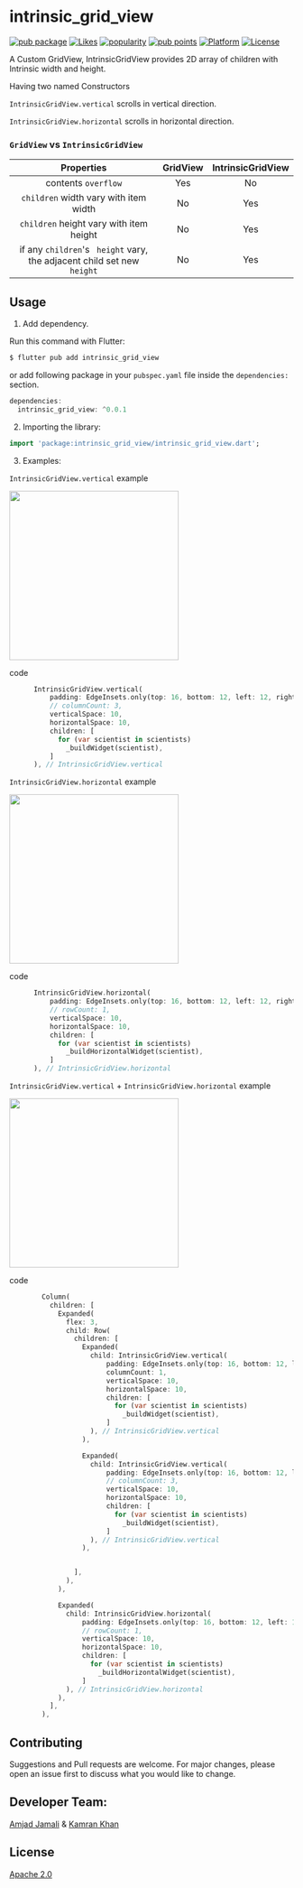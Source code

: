 # intrinsic_grid_view

[![pub package](https://img.shields.io/pub/v/intrinsic_grid_view.svg)](https://pub.dartlang.org/packages/intrinsic_grid_view)
[![Likes](https://badges.bar/intrinsic_grid_view/likes)](https://pub.dev/packages/intrinsic_grid_view/score)
[![popularity](https://badges.bar/intrinsic_grid_view/popularity)](https://pub.dev/packages/intrinsic_grid_view/score)
[![pub points](https://badges.bar/intrinsic_grid_view/pub%20points)](https://pub.dev/packages/intrinsic_grid_view/score)
[![Platform](https://img.shields.io/badge/platform-flutter-blue.svg)](https://flutter.dev)
[![License](https://img.shields.io/badge/License-Apache%202.0-blue.svg)](https://opensource.org/licenses/Apache-2.0)

A Custom GridView, IntrinsicGridView provides 2D array of children with Intrinsic width and height.

Having two named Constructors

`IntrinsicGridView.vertical` scrolls in vertical direction.

`IntrinsicGridView.horizontal` scrolls in horizontal direction.


### `GridView` vs `IntrinsicGridView`
Properties                                                                        | GridView      |  IntrinsicGridView
:--------------------------------------------------------------------------------:|:-------------:|:--------------------:
 contents `overflow`                                                              | Yes           | No
 `children` width vary  with item width                                           | No            | Yes
 `children` height vary  with item height                                         | No            | Yes
 if any `children`'s ` height` vary,<br>the adjacent child set new `height`       | No            | Yes


## Usage

1. Add dependency.

Run this command with Flutter:

```dart
$ flutter pub add intrinsic_grid_view
```

or add following package in your `pubspec.yaml` file inside the `dependencies:` section.
```dart
dependencies:
  intrinsic_grid_view: ^0.0.1
```
2. Importing the library:

```dart
import 'package:intrinsic_grid_view/intrinsic_grid_view.dart';
```

3. Examples:

`IntrinsicGridView.vertical` example

<img width="300px" src="screenshots/vertical_demo.gif?raw=true">

code
```dart
      IntrinsicGridView.vertical(
          padding: EdgeInsets.only(top: 16, bottom: 12, left: 12, right: 12),
          // columnCount: 3,
          verticalSpace: 10,
          horizontalSpace: 10,
          children: [
            for (var scientist in scientists)
              _buildWidget(scientist),
          ]
      ), // IntrinsicGridView.vertical
```


`IntrinsicGridView.horizontal` example

<img width="300px" src="screenshots/horizontal_demo.gif?raw=true">

code
```dart
      IntrinsicGridView.horizontal(
          padding: EdgeInsets.only(top: 16, bottom: 12, left: 12, right: 12),
          // rowCount: 1,
          verticalSpace: 10,
          horizontalSpace: 10,
          children: [
            for (var scientist in scientists)
              _buildHorizontalWidget(scientist),
          ]
      ), // IntrinsicGridView.horizontal
```


`IntrinsicGridView.vertical` + `IntrinsicGridView.horizontal` example

<img width="300px" src="https://user-images.githubusercontent.com/84534787/128336422-6f6ee3e7-3729-4ed1-9415-f8fc03a9988f.gif?raw=true">

code
```dart
        Column(
          children: [
            Expanded(
              flex: 3,
              child: Row(
                children: [
                  Expanded(
                    child: IntrinsicGridView.vertical(
                        padding: EdgeInsets.only(top: 16, bottom: 12, left: 12, right: 12),
                        columnCount: 1,
                        verticalSpace: 10,
                        horizontalSpace: 10,
                        children: [
                          for (var scientist in scientists)
                            _buildWidget(scientist),
                        ]
                    ), // IntrinsicGridView.vertical
                  ),

                  Expanded(
                    child: IntrinsicGridView.vertical(
                        padding: EdgeInsets.only(top: 16, bottom: 12, left: 12, right: 12),
                        // columnCount: 3,
                        verticalSpace: 10,
                        horizontalSpace: 10,
                        children: [
                          for (var scientist in scientists)
                            _buildWidget(scientist),
                        ]
                    ), // IntrinsicGridView.vertical
                  ),


                ],
              ),
            ),

            Expanded(
              child: IntrinsicGridView.horizontal(
                  padding: EdgeInsets.only(top: 16, bottom: 12, left: 12, right: 12),
                  // rowCount: 1,
                  verticalSpace: 10,
                  horizontalSpace: 10,
                  children: [
                    for (var scientist in scientists)
                      _buildHorizontalWidget(scientist),
                  ]
              ), // IntrinsicGridView.horizontal
            ),
          ],
        ),
```


## Contributing
Suggestions and Pull requests are welcome. For major changes, please open an issue first to discuss what you would like to change.


## Developer Team:
[Amjad Jamali](https://github.com/amjadjamali06) & [Kamran Khan](https://github.com/kamran8545)

## License
[Apache 2.0](https://opensource.org/licenses/Apache-2.0)


